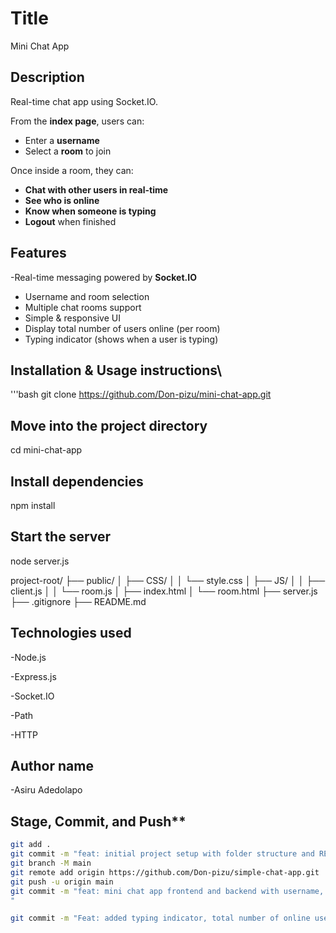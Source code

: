# Title
Mini Chat App

## Description
 Real-time chat app using Socket.IO.

 From the **index page**, users can:
- Enter a **username**
- Select a **room** to join  

Once inside a room, they can:
- **Chat with other users in real-time**
- **See who is online**
- **Know when someone is typing**
- **Logout** when finished  

## Features
-Real-time messaging powered by **Socket.IO**
- Username and room selection
- Multiple chat rooms support
- Simple & responsive UI
- Display total number of users online (per room)
- Typing indicator (shows when a user is typing)


## Installation & Usage instructions\
'''bash
git clone https://github.com/Don-pizu/mini-chat-app.git

## Move into the project directory
cd mini-chat-app

## Install dependencies
npm install

## Start the server
node server.js


project-root/
├── public/
│   ├── CSS/
│   │   └── style.css
│   ├── JS/
│   │   ├── client.js
│   │   └── room.js
│   ├── index.html
│   └── room.html
├── server.js
├── .gitignore
├── README.md


## Technologies used
-Node.js

-Express.js

-Socket.IO

-Path

-HTTP

## Author name

-Asiru Adedolapo

## Stage, Commit, and Push**

```bash
git add .
git commit -m "feat: initial project setup with folder structure and README"
git branch -M main
git remote add origin https://github.com/Don-pizu/simple-chat-app.git
git push -u origin main
git commit -m "feat: mini chat app frontend and backend with username, room selection, user list and logout function
"

git commit -m "Feat: added typing indicator, total number of online users and updated README"